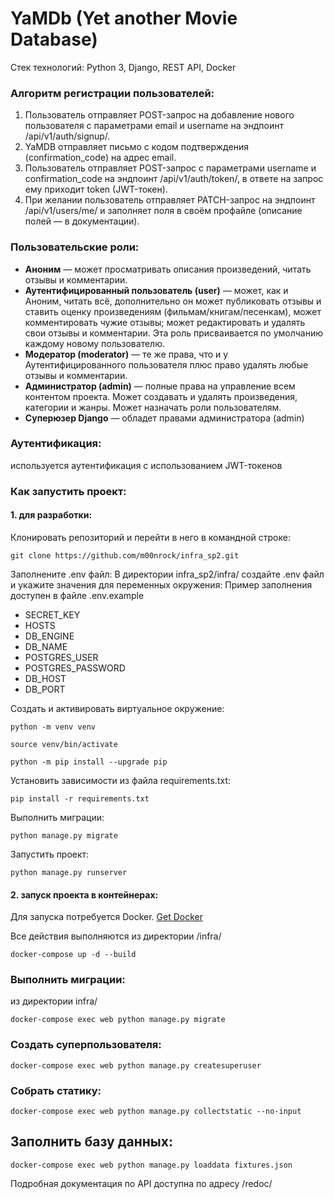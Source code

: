 # YaMDb (Yet another Movie Database)
Стек технологий: Python 3, Django, REST API, Docker
  
### Алгоритм регистрации пользователей:  
  
1. Пользователь отправляет POST-запрос на добавление нового пользователя с параметрами email и username на эндпоинт /api/v1/auth/signup/.  
2. YaMDB отправляет письмо с кодом подтверждения (confirmation_code) на адрес email.  
3. Пользователь отправляет POST-запрос с параметрами username и confirmation_code на эндпоинт /api/v1/auth/token/, в ответе на запрос ему приходит token (JWT-токен).  
4. При желании пользователь отправляет PATCH-запрос на эндпоинт /api/v1/users/me/ и заполняет поля в своём профайле (описание полей — в документации).  
  
### Пользовательские роли:  
  
- **Аноним** — может просматривать описания произведений, читать отзывы и комментарии.  
- **Аутентифицированный пользователь (user)** — может, как и Аноним, читать всё, дополнительно он может публиковать отзывы и ставить оценку произведениям (фильмам/книгам/песенкам), может комментировать чужие отзывы; может редактировать и удалять свои отзывы и комментарии. Эта роль присваивается по умолчанию каждому новому пользователю.  
- **Модератор (moderator)** — те же права, что и у Аутентифицированного пользователя плюс право удалять любые отзывы и комментарии.  
- **Администратор (admin)** — полные права на управление всем контентом проекта. Может создавать и удалять произведения, категории и жанры. Может назначать роли пользователям.  
- **Суперюзер Django** — обладет правами администратора (admin)  
  
### Аутентификация:  
  
используется аутентификация с использованием JWT-токенов  
  
### Как запустить проект:  

#### 1. для разработки:  
Клонировать репозиторий и перейти в него в командной строке:  
  
```shell
git clone https://github.com/m00nrock/infra_sp2.git
```

Заполнените .env файл:
В директории infra_sp2/infra/ создайте .env файл и укажите значения для переменных окружения:
Пример заполнения доступен в файле .env.example

- SECRET_KEY
- HOSTS
- DB_ENGINE
- DB_NAME
- POSTGRES_USER
- POSTGRES_PASSWORD
- DB_HOST
- DB_PORT
  
Создать и активировать виртуальное окружение:  
  
```shell
python -m venv venv  
```
  
```shell
source venv/bin/activate  
```
  
```shell
python -m pip install --upgrade pip  
```
  
Установить зависимости из файла requirements.txt:  
  
```shell
pip install -r requirements.txt  
```
  
Выполнить миграции:  
  
```shell
python manage.py migrate  
```

Запустить проект:  
  
```shell
python manage.py runserver  
```

#### 2. запуск проекта в контейнерах:
Для запуска потребуется Docker. [Get Docker](https://docs.docker.com/get-docker/)

Все действия выполняются из директории /infra/

```
docker-compose up -d --build
```

### Выполнить миграции:
из директории infra/

```
docker-compose exec web python manage.py migrate
```

### Создать суперпользователя:

```
docker-compose exec web python manage.py createsuperuser
```

### Собрать статику:

```
docker-compose exec web python manage.py collectstatic --no-input
```

## Заполнить базу данных:

```
docker-compose exec web python manage.py loaddata fixtures.json
```

Подробная документация по API доступна по адресу /redoc/
